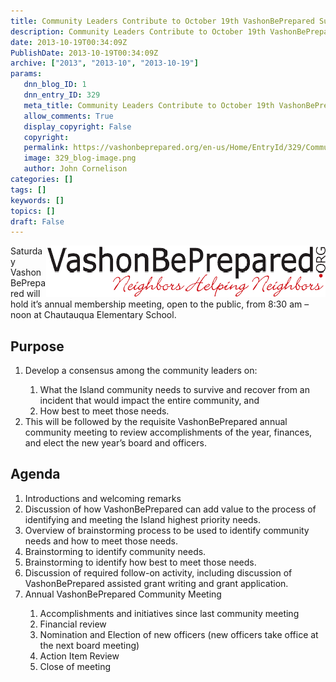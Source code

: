 ```yaml
---
title: Community Leaders Contribute to October 19th VashonBePrepared Summit Meeting
description: Community Leaders Contribute to October 19th VashonBePrepared Summit Meeting
date: 2013-10-19T00:34:09Z
PublishDate: 2013-10-19T00:34:09Z
archive: ["2013", "2013-10", "2013-10-19"]
params:
   dnn_blog_ID: 1
   dnn_entry_ID: 329
   meta_title: Community Leaders Contribute to October 19th VashonBePrepared Summit Meeting
   allow_comments: True
   display_copyright: False
   copyright: 
   permalink: https://vashonbeprepared.org/en-us/Home/EntryId/329/Community-Leaders-Contribute-to-October-19th-VashonBePrepared-Summit-Meeting
   image: 329_blog-image.png
   author: John Cornelison
categories: []
tags: []
keywords: []
topics: []
draft: False
---
```


<p><a href="/images/dnnBlog/1/329/Windows-Live-Writer-1a3a7183db3e_F396-VashonBePrepared_433x80trans_2.gif"><img title="VashonBePrepared_433x80trans" style="border-top: 0px; border-right: 0px; background-image: none; border-bottom: 0px; float: right; padding-top: 0px; padding-left: 0px; border-left: 0px; display: inline; padding-right: 0px" border="0" alt="VashonBePrepared_433x80trans" align="right" src="/images/dnnBlog/1/329/Windows-Live-Writer-1a3a7183db3e_F396-VashonBePrepared_433x80trans_thumb.gif" width="447" height="82" /></a>Saturday VashonBePrepared will hold it’s annual membership meeting, open to the public, from 8:30 am – noon at Chautauqua Elementary School.</p>  <h2>Purpose</h2>  <ol>   <li>Develop a consensus among the community leaders on:</li>    <ol>     <li>What the Island community needs to survive and recover from an incident that would impact the entire community, and</li>      <li>How best to meet those needs.</li>   </ol>    <li>This will be followed by the requisite VashonBePrepared annual community meeting to review accomplishments of the year, finances, and elect the new year’s board and officers.</li> </ol>  <h2>Agenda</h2>  <ol>   <li>Introductions and welcoming remarks</li>    <li>Discussion of how VashonBePrepared can add value to the process of identifying and meeting the Island highest priority needs.</li>    <li>Overview of brainstorming process to be used to identify community needs and how to meet those needs.</li>    <li>Brainstorming to identify community needs.</li>    <li>Brainstorming to identify how best to meet those needs.</li>    <li>Discussion of required follow-on activity, including discussion of VashonBePrepared assisted grant writing and grant application.</li>    <li>Annual VashonBePrepared Community Meeting</li>    <ol>     <li>Accomplishments and initiatives since last community meeting</li>      <li>Financial review</li>      <li>Nomination and Election of new officers (new officers take office at the next board meeting)</li>      <li>Action Item Review</li>      <li>Close of meeting</li>   </ol> </ol>
